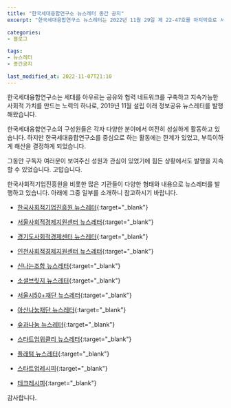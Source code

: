 ```yaml
---
title: "한국세대융합연구소 뉴스레터 종간 공지"
excerpt: "한국세대융합연구소 뉴스레터는 2022년 11월 29일 제 22-47호를 마지막호로 서비스를 중단합니다." 

categories:
- 블로그

tags:
- 뉴스레터
- 종간공지

last_modified_at: 2022-11-07T21:10
---
```


한국세대융합연구소는 세대를 아우르는 공유와 협력 네트워크를 구축하고 지속가능한 사회적 가치를 만드는 노력의 하나로, 2019년 11월 설립 이래 정보공유 뉴스레터를 발행해왔습니다. 

한국세대융합연구소의 구성원들은 각자 다양한 분야에서 여전히 성실하게 활동하고 있습니다. 하지만 한국세대융합연구소를 중심으로 하는 활동에는 한계가 있었고, 부득이하게 해산을 결정하게 되었습니다.

그동안 구독자 여러분이 보여주신 성원과 관심이 있었기에 힘든 상황에서도 발행을 지속할 수 있었습니다. 고맙습니다.

한국사회적기업진흥원을 비롯한 많은 기관들이 다양한 형태와 내용으로 뉴스레터를 발행하고 있습니다. 아래에 그중 일부를 소개하니 참고하시기 바랍니다.

* [한국사회적기업진흥원 뉴스레터](https://page.stibee.com/subscriptions/31157){:target="_blank"}
* [서울사회적경제지원센터 뉴스레터](https://page.stibee.com/subscriptions/28014?groupIds=82927){:target="_blank"}
* [경기도사회적경제센터 뉴스레터](https://www.gsec.or.kr/base/main/view){:target="_blank"}
* [인천사회적경제지원센터 뉴스레터](https://www.insehub.or.kr/bbs/board.php?bo_table=bbs_030103){:target="_blank"}
* [신나는조합 뉴스레터](http://www.joyfulunion.or.kr/news/newsletter_list){:target="_blank"}
* [소셜브릿지 뉴스레터](https://page.stibee.com/subscriptions/137802){:target="_blank"}
* [서울시50+재단 뉴스레터](https://50plus.or.kr/){:target="_blank"}
* [아산나눔재단 뉴스레터](https://asan-nanum.org/reference/newsletter/){:target="_blank"}
* [숲과나눔 뉴스레터](https://koreashe.org/board/?board_id=24){:target="_blank"}

* [스타트업위클리 뉴스레터](http://glance.media/subscription/subscribe){:target="_blank"}
* [플래텀 뉴스레터](https://platum.kr/newsletter_list){:target="_blank"}
* [스타트업레시피](https://startuprecipe.co.kr){:target="_blank"}
* [테크레시피](https://techrecipe.co.kr){:target="_blank"}


감사합니다.
